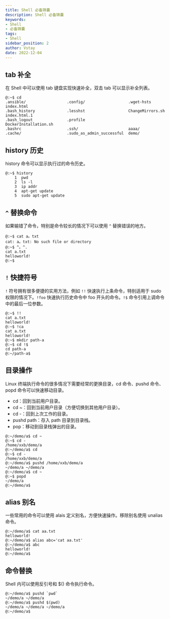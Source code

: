 ```yaml
---
title: Shell 必备锦囊
description: Shell 必备锦囊
keywords:
- Shell 
- 必备锦囊
tags:
- Shell
sidebar_position: 2
author: Vstay
date: 2022-12-04
---
```


## tab 补全

在 Shell 中可以使用 tab 键盘实现快速补全，双击 tab 可以显示补全列表。  

``` shell
@:~$ cd 
.ansible/                  .config/                   .wget-hsts                 index.html
.bash_history              .lesshst                   ChangeMirrors.sh           index.html.1
.bash_logout               .profile                   DockerInstallation.sh      
.bashrc                    .ssh/                      aaaa/                      
.cache/                    .sudo_as_admin_successful  demo/  
```

## history 历史

history 命令可以显示执行过的命令历史。
``` shell
@:~$ history
    1  pwd
    2  ls -l
    3  ip addr
    4  apt-get update
    5  sudo apt-get update
```

## `^` 替换命令

如果输错了命令，特别是命令较长的情况下可以使用 `^` 替换错误的地方。

``` shell
@:~$ cat a。txt
cat: a。txt: No such file or directory
@:~$ ^。^.
cat a.txt
helloworld!
@:~$ 
```

## `!` 快捷符号

`!` 符号拥有很多便捷的实用方法，例如 `!!` 快速执行上条命令，特别适用于 sudo 权限的情况下。`!foo` 快速执行历史命令中 foo 开头的命令。`!$`   命令引用上调命令中的最后一位参数。

``` shell
@:~$ !!
cat a.txt
helloworld!
@:~$ !ca
cat a.txt
helloworld!
@:~$ mkdir path-a
@:~$ cd !$
cd path-a
@:~/path-a$ 
```

## 目录操作

Linux 终端执行命令的很多情况下需要经常的更换目录，cd 命令、pushd 命令、popd 命令可以快速移动目录。

 - cd：回到当前用户目录。
 - cd ~：回到当前用户目录（方便切换到其他用户目录）。
 - cd -：回到上次工作的目录。
 - pushd path：存入 path 目录到目录栈。
 - pop：移动到目录栈弹出的目录。

``` shell
@:~/demo/a$ cd ~
@:~$ cd -
/home/xxb/demo/a
@:~/demo/a$ cd
@:~$ cd -
/home/xxb/demo/a
@:~/demo/a$ pushd /home/xxb/demo/a
~/demo/a ~/demo/a
@:~/demo/a$ cd ~
@:~$ popd
~/demo/a
@:~/demo/a$ 
```

## alias 别名

一些常用的命令可以使用 alais 定义别名，方便快速操作。移除别名使用 unalias 命令。

``` shell
@:~/demo/a$ cat aa.txt 
helloworld!
@:~/demo/a$ alias abc='cat aa.txt'
@:~/demo/a$ abc
helloworld!
@:~/demo/a$ 
```

## 命令替换

Shell 内可以使用反引号和 $() 命令执行命令。

```shell
@:~/demo/a$ pushd `pwd`
~/demo/a ~/demo/a
@:~/demo/a$ pushd $(pwd)
~/demo/a ~/demo/a ~/demo/a
@:~/demo/a$ 
```
